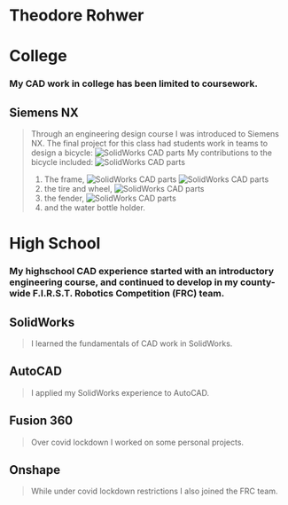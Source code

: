 # Theodore Rohwer

# **College**
### My CAD work in college has been limited to coursework.
## Siemens NX
> Through an engineering design course I was introduced to Siemens NX. The final project for this class had students work in teams to design a bicycle:
![SolidWorks CAD parts](/NX.FullBike.png)
> My contributions to the bicycle included:
![SolidWorks CAD parts](/NX.BikeFrame.png)
> 1. The frame,
![SolidWorks CAD parts](/NX.BikeTire.png)
![SolidWorks CAD parts](/NX.BikeWheel.png)
> 2. the tire and wheel,
![SolidWorks CAD parts](/NX.BikeFender.png)
> 4. the fender,
![SolidWorks CAD parts](/NX.WaterBottleHolder.png)
> 5. and the water bottle holder.


# **High School**
### My highschool CAD experience started with an introductory engineering course, and continued to develop in my county-wide F.I.R.S.T. Robotics Competition (FRC) team.
## SolidWorks
> I learned the fundamentals of CAD work in SolidWorks.

## AutoCAD
> I applied my SolidWorks experience to AutoCAD.

## Fusion 360
> Over covid lockdown I worked on some personal projects.

## Onshape
> While under covid lockdown restrictions I also joined the FRC team. 
  

